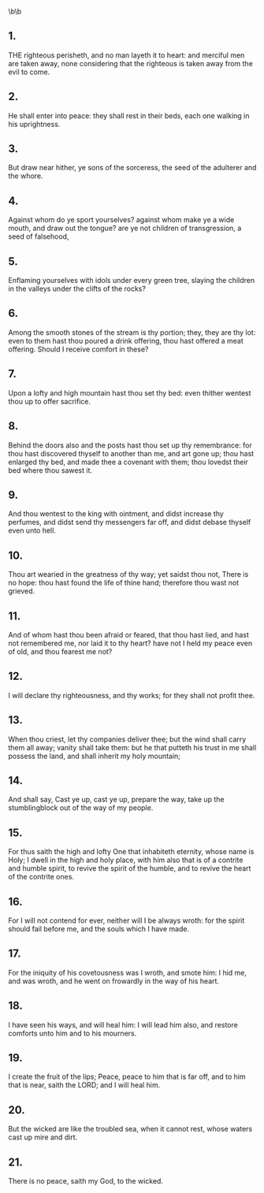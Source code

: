 \b\b
## 1.
THE righteous perisheth, and no man layeth it to heart: and merciful men are taken away, none considering that the righteous is taken away from the evil to come.
## 2.
He shall enter into peace: they shall rest in their beds, each one walking in his uprightness.
## 3.
But draw near hither, ye sons of the sorceress, the seed of the adulterer and the whore.
## 4.
Against whom do ye sport yourselves?  against whom make ye a wide mouth, and draw out the tongue?  are ye not children of transgression, a seed of falsehood,
## 5.
Enflaming yourselves with idols under every green tree, slaying the children in the valleys under the clifts of the rocks?
## 6.
Among the smooth stones of the stream is thy portion; they, they are thy lot: even to them hast thou poured a drink offering, thou hast offered a meat offering.  Should I receive comfort in these?
## 7.
Upon a lofty and high mountain hast thou set thy bed: even thither wentest thou up to offer sacrifice.
## 8.
Behind the doors also and the posts hast thou set up thy remembrance: for thou hast discovered thyself to another than me, and art gone up; thou hast enlarged thy bed, and made thee a covenant with them; thou lovedst their bed where thou sawest it.
## 9.
And thou wentest to the king with ointment, and didst increase thy perfumes, and didst send thy messengers far off, and didst debase thyself even unto hell.
## 10.
Thou art wearied in the greatness of thy way; yet saidst thou not, There is no hope: thou hast found the life of thine hand; therefore thou wast not grieved.
## 11.
And of whom hast thou been afraid or feared, that thou hast lied, and hast not remembered me, nor laid it to thy heart?  have not I held my peace even of old, and thou fearest me not?
## 12.
I will declare thy righteousness, and thy works; for they shall not profit thee.
## 13.
When thou criest, let thy companies deliver thee; but the wind shall carry them all away; vanity shall take them: but he that putteth his trust in me shall possess the land, and shall inherit my holy mountain;
## 14.
And shall say, Cast ye up, cast ye up, prepare the way, take up the stumblingblock out of the way of my people.
## 15.
For thus saith the high and lofty One that inhabiteth eternity, whose name is Holy; I dwell in the high and holy place, with him also that is of a contrite and humble spirit, to revive the spirit of the humble, and to revive the heart of the contrite ones.
## 16.
For I will not contend for ever, neither will I be always wroth: for the spirit should fail before me, and the souls which I have made.
## 17.
For the iniquity of his covetousness was I wroth, and smote him: I hid me, and was wroth, and he went on frowardly in the way of his heart.
## 18.
I have seen his ways, and will heal him: I will lead him also, and restore comforts unto him and to his mourners.
## 19.
I create the fruit of the lips; Peace, peace to him that is far off, and to him that is near, saith the LORD; and I will heal him.
## 20.
But the wicked are like the troubled sea, when it cannot rest, whose waters cast up mire and dirt.
## 21.
There is no peace, saith my God, to the wicked.
